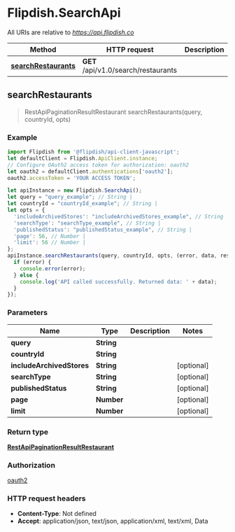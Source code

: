 # Flipdish.SearchApi

All URIs are relative to *https://api.flipdish.co*

Method | HTTP request | Description
------------- | ------------- | -------------
[**searchRestaurants**](SearchApi.md#searchRestaurants) | **GET** /api/v1.0/search/restaurants | 



## searchRestaurants

> RestApiPaginationResultRestaurant searchRestaurants(query, countryId, opts)



### Example

```javascript
import Flipdish from '@flipdish/api-client-javascript';
let defaultClient = Flipdish.ApiClient.instance;
// Configure OAuth2 access token for authorization: oauth2
let oauth2 = defaultClient.authentications['oauth2'];
oauth2.accessToken = 'YOUR ACCESS TOKEN';

let apiInstance = new Flipdish.SearchApi();
let query = "query_example"; // String | 
let countryId = "countryId_example"; // String | 
let opts = {
  'includeArchivedStores': "includeArchivedStores_example", // String | 
  'searchType': "searchType_example", // String | 
  'publishedStatus': "publishedStatus_example", // String | 
  'page': 56, // Number | 
  'limit': 56 // Number | 
};
apiInstance.searchRestaurants(query, countryId, opts, (error, data, response) => {
  if (error) {
    console.error(error);
  } else {
    console.log('API called successfully. Returned data: ' + data);
  }
});
```

### Parameters


Name | Type | Description  | Notes
------------- | ------------- | ------------- | -------------
 **query** | **String**|  | 
 **countryId** | **String**|  | 
 **includeArchivedStores** | **String**|  | [optional] 
 **searchType** | **String**|  | [optional] 
 **publishedStatus** | **String**|  | [optional] 
 **page** | **Number**|  | [optional] 
 **limit** | **Number**|  | [optional] 

### Return type

[**RestApiPaginationResultRestaurant**](RestApiPaginationResultRestaurant.md)

### Authorization

[oauth2](../README.md#oauth2)

### HTTP request headers

- **Content-Type**: Not defined
- **Accept**: application/json, text/json, application/xml, text/xml, Data

